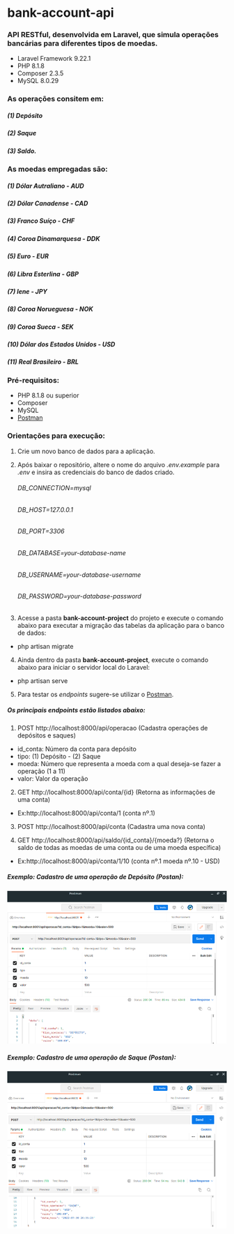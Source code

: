 # bank-account-api

### API RESTful, desenvolvida em Laravel, que simula operações bancárias para diferentes tipos de moedas. 

- Laravel Framework 9.22.1
- PHP 8.1.8
- Composer 2.3.5
- MySQL 8.0.29

### **As operações consitem em**:
##### (1) Depósito
##### (2) Saque 
##### (3) Saldo.

### **As moedas empregadas são**:
##### (1) Dólar Autraliano - AUD
##### (2) Dólar Canadense - CAD
##### (3) Franco Suíço - CHF
##### (4) Coroa Dinamarquesa - DDK
##### (5) Euro - EUR
##### (6) Libra Esterlina - GBP
##### (7) Iene - JPY
##### (8) Coroa Norueguesa - NOK
##### (9) Coroa Sueca - SEK
##### (10) Dólar dos Estados Unidos - USD
##### (11) Real Brasileiro - BRL

### **Pré-requisitos**:

- PHP 8.1.8 ou superior
- Composer
- MySQL
- [Postman](https://www.postman.com/)

### **Orientações para execução**:

1. Crie um novo banco de dados para a aplicação.

2. Após baixar o repositório, altere o nome do arquivo _.env.example_ para _.env_ e insira as credenciais do banco de dados criado.
    ###### DB_CONNECTION=mysql
    ###### DB_HOST=127.0.0.1
    ###### DB_PORT=3306
    ###### DB_DATABASE=_your-database-name_
    ###### DB_USERNAME=_your-database-username_
    ###### DB_PASSWORD=_your-database-password_ 

3. Acesse a pasta **bank-account-project** do projeto e execute o comando abaixo para executar a migração das tabelas da aplicação para o banco de dados:

- php artisan migrate

4. Ainda dentro da pasta **bank-account-project**, execute o comando abaixo para iniciar o servidor local do Laravel:
- php artisan serve

5. Para testar os _endpoints_ sugere-se utilizar o [Postman](https://www.postman.com/). 

##### Os principais _endpoints_ estão listados abaixo: 

1. POST http://localhost:8000/api/operacao (Cadastra operações de depósitos e saques)
- id_conta: Número da conta para depósito
- tipo: (1) Depósito - (2) Saque
- moeda: Número que representa a moeda com a qual deseja-se fazer a operação (1 a 11)
- valor: Valor da operação

2. GET http://localhost:8000/api/conta/{id} (Retorna as informações de uma conta)
- Ex:http://localhost:8000/api/conta/1 (conta nº.1)

3. POST http://localhost:8000/api/conta (Cadastra uma nova conta)

4. GET http://localhost:8000/api/saldo/{id_conta}/{moeda?}  (Retorna o saldo de todas as moedas de uma conta ou de uma moeda específica)
- Ex:http://localhost:8000/api/conta/1/10 (conta nº.1 moeda nº.10 - USD)

##### Exemplo: Cadastro de uma operação de Depósito (Postan):
![Saque](/assets/images/Deposito.png)

##### Exemplo: Cadastro de uma operação de Saque (Postan):
![Depósito](/assets/images/Saque.png)

